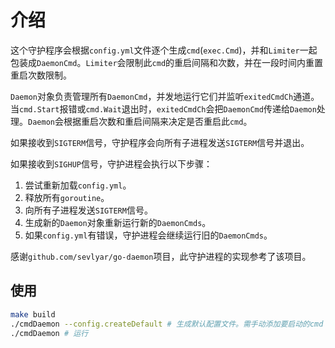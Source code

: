 # 介绍

这个守护程序会根据`config.yml`文件逐个生成`cmd`(`exec.Cmd`)，并和`Limiter`一起包装成`DaemonCmd`。`Limiter`会限制此`cmd`的重启间隔和次数，并在一段时间内重置重启次数限制。

`Daemon`对象负责管理所有`DaemonCmd`，并发地运行它们并监听`exitedCmdCh`通道。当`cmd.Start`报错或`cmd.Wait`退出时，`exitedCmdCh`会把`DaemonCmd`传递给`Daemon`处理。`Daemon`会根据重启次数和重启间隔来决定是否重启此`cmd`。

如果接收到`SIGTERM`信号，守护程序会向所有子进程发送`SIGTERM`信号并退出。

如果接收到`SIGHUP`信号，守护进程会执行以下步骤：

1. 尝试重新加载`config.yml`。
2. 释放所有`goroutine`。
3. 向所有子进程发送`SIGTERM`信号。
4. 生成新的`Daemon`对象重新运行新的`DaemonCmds`。
5. 如果`config.yml`有错误，守护进程会继续运行旧的`DaemonCmds`。

感谢`github.com/sevlyar/go-daemon`项目，此守护进程的实现参考了该项目。

## 使用

```bash
make build
./cmdDaemon --config.createDefault # 生成默认配置文件。需手动添加要启动的cmd
./cmdDaemon # 运行
```
